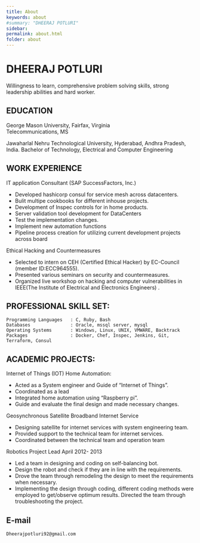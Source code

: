 ```yaml
---
title: About
keywords: about
#summary: "DHEERAJ POTLURI"
sidebar: 
permalink: about.html
folder: about
---
```

# DHEERAJ POTLURI

Willingness to learn, comprehensive problem solving skills, strong leadership abilities and hard worker.


## EDUCATION
George Mason University, Fairfax, Virginia	
Telecommunications, MS

Jawaharlal Nehru Technological University, Hyderabad, Andhra Pradesh, India.
Bachelor of Technology, Electrical and Computer Engineering

## WORK EXPERIENCE

IT application Consultant (SAP SuccessFactors, Inc.)
   * Developed hashicorp consul for service mesh across datacenters.
   * Bulit multipe cookbooks for different inhouse projects.
   * Development of Inspec controls for in home products. 
   * Server validation tool development for DataCenters
   * Test the implementation changes.
   * Implement new automation functions
   * Pipeline process creation for utilizing current development projects across board

Ethical Hacking and Countermeasures
   * Selected to intern on CEH (Certified Ethical Hacker) by EC-Council (member ID:ECC964555).
   * Presented various seminars on security and countermeasures.
   * Organized live workshop on hacking and computer vulnerabilities in IEEE(The Institute of Electrical and Electronics Engineers) .

## PROFESSIONAL SKILL SET:
    Programming Languages   : C, Ruby, Bash 
    Databases               : Oracle, mssql server, mysql
    Operating Systems       : Windows, Linux, UNIX, VMWARE, Backtrack
    Packages                : Docker, Chef, Inspec, Jenkins, Git, Terraform, Consul


## ACADEMIC PROJECTS:

Internet of Things (IOT) Home Automation:
   * Acted as a System engineer and Guide of “Internet of Things”.
   * Coordinated as a lead 
   * Integrated home automation using “Raspberry pi”.
   * Guide and evaluate the final design and made necessary changes.

Geosynchronous Satellite Broadband Internet Service		
   * Designing satellite for internet services with system engineering team.
   * Provided support to the technical team for internet services.
   * Coordinated between the technical team and operation team

Robotics Project Lead									April 2012- 2013
   * Led a team in designing and coding on self-balancing bot. 
   * Design the robot and check if they are in line with the requirements. 
   * Drove the team through remodeling the design to meet the requirements when necessary. 
   * Implementing the design through coding, different coding methods were employed to get/observe optimum results. Directed the team through troubleshooting the project.  

## E-mail
    Dheerajpotluri92@gmail.com